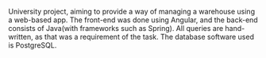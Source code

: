 University project, aiming to provide a way of managing a warehouse using a web-based app.
The front-end was done using Angular, and the back-end consists of Java(with frameworks such as Spring).
All queries are hand-written, as that was a requirement of the task.
The database software used is PostgreSQL.

